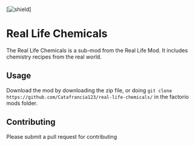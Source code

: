 [![shield](https://img.shields.io/badge/Sub--Mod-Real%20Life%20Mod-green?style=flat)]

# Real Life Chemicals

The Real Life Chemicals is a sub-mod from the Real Life Mod.
It includes chemistry recipes from the real world.

## Usage

Download the mod by downloading the zip file,
or doing ``git clone https://github.com/Catafrancia123/real-life-chemicals/`` in the factorio mods folder.

## Contributing

Please submit a pull request for contributing
